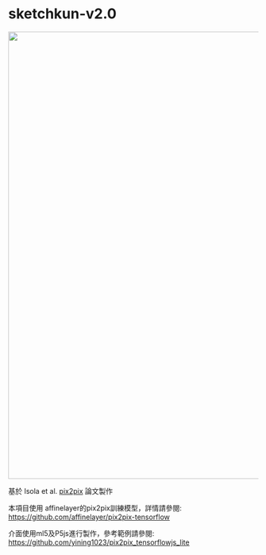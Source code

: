# sketchkun-v2.0

<img src="docs/examples.jpg" width="900px"/>

基於  Isola et al. [pix2pix](https://phillipi.github.io/pix2pix/) 論文製作 

本項目使用 affinelayer的pix2pix訓練模型，詳情請參閱: https://github.com/affinelayer/pix2pix-tensorflow

介面使用ml5及P5js進行製作，參考範例請參閱: https://github.com/yining1023/pix2pix_tensorflowjs_lite

